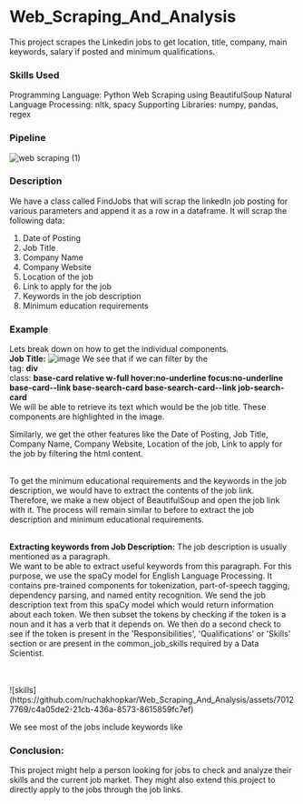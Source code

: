 # Web_Scraping_And_Analysis
This project scrapes the Linkedin jobs to get location, title, company, main keywords, salary if posted and minimum qualifications.

### Skills Used
Programming Language: Python
Web Scraping using BeautifulSoup
Natural Language Processing: nltk, spacy
Supporting Libraries: numpy, pandas, regex

### Pipeline
![web scraping (1)](https://github.com/ruchakhopkar/Web_Scraping_And_Analysis/assets/70127769/7324dfcc-61ff-487a-a52f-34952a7cbde7)



### Description
We have a class called FindJobs that will scrap the linkedIn job posting for various parameters and append it as a row in a dataframe. 
It will scrap the following data:
1. Date of Posting
2. Job Title
3. Company Name
4. Company Website
5. Location of the job
6. Link to apply for the job
7. Keywords in the job description
8. Minimum education requirements

### Example
Lets break down on how to get the individual components.<br>
**Job Title:** 
![image](https://github.com/ruchakhopkar/Web_Scraping_And_Analysis/assets/70127769/c65872ea-6948-4af2-b82f-24015fa56846)
We see that if we can filter by the <br>
tag: **div** <br>
class: **base-card relative w-full hover:no-underline focus:no-underline base-card--link base-search-card base-search-card--link job-search-card** <br>
We will be able to retrieve its text which would be the job title.
These components are highlighted in the image.

Similarly, we get the other features like the Date of Posting, Job Title, Company Name, Company Website, Location of the job, Link to apply for the job by filtering the html content. <br><br>

To get the minimum educational requirements and the keywords in the job description, we would have to extract the contents of the job link. Therefore, we make a new object of BeautifulSoup and open the job link with it. The process will remain similar to before to extract the job description and minimum educational requirements. <br> <br>

**Extracting keywords from Job Description:**
The job description is usually mentioned as a paragraph. <br>
We want to be able to extract useful keywords from this paragraph. For this purpose, we use the spaCy model for English Language Processing. It contains pre-trained components for tokenization, part-of-speech tagging, dependency parsing, and named entity recognition. We send the job description text from this spaCy model which would return information about each token. We then subset the tokens by checking if the token is a noun and it has a verb that it depends on. We then do a second check to see if the token is present in the 'Responsibilities', 'Qualifications' or 'Skills' section or are present in the common_job_skills required by a Data Scientist.

<br>
<br>
![skills](https://github.com/ruchakhopkar/Web_Scraping_And_Analysis/assets/70127769/c4a05de2-21cb-436a-8573-8615859fc7ef)

We see most of the jobs include keywords like 

### Conclusion:
This project might help a person looking for jobs to check and analyze their skills and the current job market. They might also extend this project to directly apply to the jobs through the job links.
